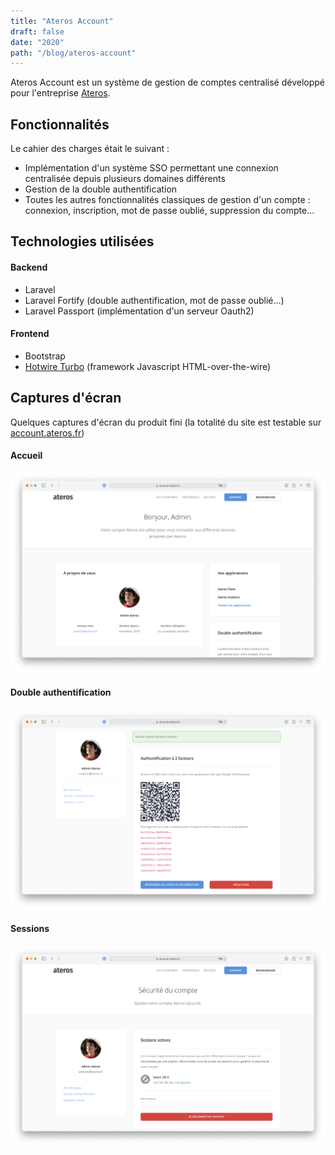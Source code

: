 ```yaml
---
title: "Ateros Account"
draft: false 
date: "2020"
path: "/blog/ateros-account"
---
```


Ateros Account est un système de gestion de comptes centralisé développé pour l'entreprise [Ateros](https://ateros.fr).

## Fonctionnalités

Le cahier des charges était le suivant :

- Implémentation d'un système SSO permettant une connexion centralisée depuis plusieurs domaines différents
- Gestion de la double authentification
- Toutes les autres fonctionnalités classiques de gestion d'un compte : connexion, inscription, mot de passe oublié,
  suppression du compte...

## Technologies utilisées

#### Backend

- Laravel
- Laravel Fortify (double authentification, mot de passe oublié...)
- Laravel Passport (implémentation d'un serveur Oauth2)

#### Frontend

- Bootstrap
- [Hotwire Turbo](https://hotwire.dev) (framework Javascript HTML-over-the-wire)

## Captures d'écran

Quelques captures d'écran du produit fini (la totalité du site est testable sur [account.ateros.fr](https://account.ateros.fr))

#### Accueil

![Accueil](../images/account-accueil.png)


#### Double authentification
![Double authentification](../images/account-2fa.png)

#### Sessions
![Sessions](../images/account-sessions.png)